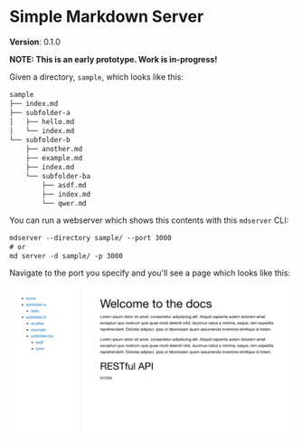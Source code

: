 # Simple Markdown Server

**Version**: 0.1.0

**NOTE: This is an early prototype. Work is in-progress!**

Given a directory, `sample`, which looks like this:

```plaintext
sample
├── index.md
├── subfolder-a
│   ├── hello.md
│   └── index.md
└── subfolder-b
    ├── another.md
    ├── example.md
    ├── index.md
    └── subfolder-ba
        ├── asdf.md
        ├── index.md
        └── qwer.md
```

You can run a webserver which shows this contents with this `mdserver` CLI:

```
mdserver --directory sample/ --port 3000
# or
md server -d sample/ -p 3000
```

Navigate to the port you specify and you'll see a page which looks like this:

![screenshot](docs/screenshot.png)
